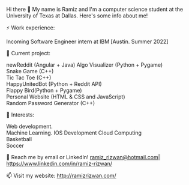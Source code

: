 Hi there 👋
My name is Ramiz and I'm a computer science student at the University of Texas at Dallas. Here's some info about me!


⚡ Work experience:

Incoming Software Engineer intern at IBM [Austin. Summer 2022]


🔭 Current project:

newReddit (Angular + Java)
Algo Visualizer (Python + Pygame)                                                                                                                                    
Snake Game (C++)                                                                                                                                                    
Tic Tac Toe (C++)                                                                                                                                                      
HappyUnitedBot (Python + Reddit API)  
Flappy Bird(Python + Pygame)                                                                                                                                                     
Personal Website (HTML & CSS and JavaScript)    
Random Password Generator (C++)

🌱 Interests:

Web development.                                                                                                                                                                                                                                                                                                            
Machine Learning.
IOS Development
Cloud Computing                                                                                                                                                      
Basketball                                                                                                                                                                                                                                                                                                            
Soccer                                                                                                                                                      
                                                                                                                                                                                                                                                                                                                                                                                                                                                                  
💬 Reach me by email or LinkedIn! ramiz_rizwan@hotmail.com| https://www.linkedin.com/in/ramiz-rizwan/
                                                                                                                                                                                                                                                                                                            
📫 Visit my website: http://ramizrizwan.com/

<!---
RamizRiz/RamizRiz is a ✨ special ✨ repository because its `README.md` (this file) appears on your GitHub profile.
You can click the Preview link to take a look at your changes.
--->
